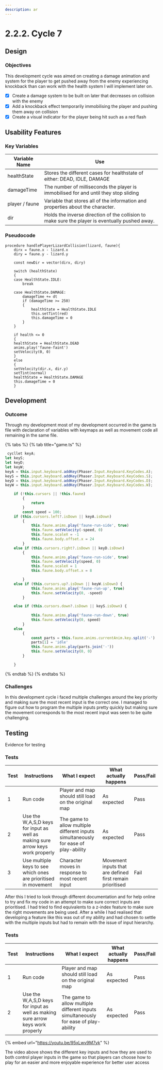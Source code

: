 ```yaml
---
description: ar
---
```


# 2.2.2. Cycle 7

## Design

### Objectives

This development cycle was aimed on creating a damage animation and system for the player to get pushed away from the enemy experiencing knockback than can work with the health system I will implement later on.

* [x] Create a damage system to be built on later that decreases on collision with the enemy
* [x] Add a knockback effect temporarily immobilising the player and pushing them away on collision
* [x] Create a visual indicator for the player being hit such as a red flash

## Usability Features

### Key Variables

| Variable Name  | Use                                                                                             |
| -------------- | ----------------------------------------------------------------------------------------------- |
| healthState    | Stores the different cases for healthstate of either: DEAD, IDLE, DAMAGE                        |
| damageTime     | The number of milliseconds the player is immobilised for and until they stop sliding            |
| player / faune | Variable that stores all of the information and properties about the character.                 |
| dir            | Holds the inverse direction of the collision to make sure the player is eventually pushed away. |

### Pseudocode

```
procedure handlePlayerLizardCollision(lizard, faune){
    dirx = faune.x - lizard.x
    diry = faune.y - lizard.y

    const newDir = vector(dirx, diry)
    
    switch (healthState)
	{
	case HealthState.IDLE:
		break

	case HealthState.DAMAGE:
		damageTime += dt
		if (damageTime >= 250)
		{
			healthState = HealthState.IDLE
			this.setTint(red)
			this.damageTime = 0
		}
	}
    
    if health <= 0
	{
	healthState = HealthState.DEAD
	anims.play('faune-faint')
	setVelocity(0, 0)
	}
	else
	{
	setVelocity(dir.x, dir.y)
	setTint(normal)
	healthState = HealthState.DAMAGE
	this.damageTime = 0
	}
```

## Development

### Outcome

Through my development most of my development occurred in the game.ts file with declaration of variables with keymaps as well as movement code all remaining in the same file.

{% tabs %}
{% tab title="game.ts" %}
```typescript
 cycllet keyA;
let keyS;
let keyD;
let keyW;
keyA = this.input.keyboard.addKey(Phaser.Input.Keyboard.KeyCodes.A);
keyS = this.input.keyboard.addKey(Phaser.Input.Keyboard.KeyCodes.S);
keyD = this.input.keyboard.addKey(Phaser.Input.Keyboard.KeyCodes.D);
keyW = this.input.keyboard.addKey(Phaser.Input.Keyboard.KeyCodes.W);

    if (!this.cursors || !this.faune)
        {
            return
        }
        const speed = 100;
    if (this.cursors.left?.isDown || keyA.isDown)
        {
            this.faune.anims.play('faune-run-side', true)
            this.faune.setVelocity(-speed, 0)
            this.faune.scaleX = -1
            this.faune.body.offset.x = 24
        }
    else if (this.cursors.right?.isDown || keyD.isDown)
        {
            this.faune.anims.play('faune-run-side', true)
            this.faune.setVelocity(speed, 0)
            this.faune.scaleX = 1
            this.faune.body.offset.x = 8

        }
    else if (this.cursors.up?.isDown || keyW.isDown) {
            this.faune.anims.play('faune-run-up', true)
            this.faune.setVelocity(0, -speed)
        }

    else if (this.cursors.down?.isDown || keyS.isDown) {
            
            this.faune.anims.play('faune-run-down', true)
            this.faune.setVelocity(0, speed)
        }
    else
        {
            const parts = this.faune.anims.currentAnim.key.split('-')
            parts[1] = 'idle'
            this.faune.anims.play(parts.join('-'))
            this.faune.setVelocity(0, 0)
        }

    }
```
{% endtab %}
{% endtabs %}

### Challenges

In this development cycle i faced multiple challenges around the key priority and making sure the most recent input is the correct one. I managed to figure out how to program the multiple inputs pretty quickly but making sure the movement corresponds to the most recent input was seen to be quite challenging.&#x20;

## Testing

Evidence for testing

### Tests

| Test | Instructions                                                                   | What I expect                                                                         | What actually happens                                     | Pass/Fail |
| ---- | ------------------------------------------------------------------------------ | ------------------------------------------------------------------------------------- | --------------------------------------------------------- | --------- |
| 1    | Run code                                                                       | Player and map should still load on the original map                                  | As expected                                               | Pass      |
| 2    | Use the W,A,S,D keys for input as well as making sure arrow keys work properly | The game to allow multiple different inputs simultaneously for ease of play-ability   | As expected                                               | Pass      |
| 3    | Use multiple keys to see which ones are prioritised in movement                | Character moves in response to most recent input                                      | Movement inputs that are defined first remain prioritised | Fail      |

After this I tried to look through different documentation and for help online to try and fix my code in an attempt to make sure correct inputs are prioritised. I had tried to find equivalents to a z-index feature to make sure the right movements are being used. After a while I had realised that developing a feature like this was out of my ability and had chosen to settle with the multiple inputs but had to remain with the issue of input hierarchy.&#x20;

### Tests

| Test | Instructions                                                                   | What I expect                                                                         | What actually happens | Pass/Fail |
| ---- | ------------------------------------------------------------------------------ | ------------------------------------------------------------------------------------- | --------------------- | --------- |
| 1    | Run code                                                                       | Player and map should still load on the original map                                  | As expected           | Pass      |
| 2    | Use the W,A,S,D keys for input as well as making sure arrow keys work properly | The game to allow multiple different inputs simultaneously for ease of play-ability   | As expected           | Pass      |

{% embed url="https://youtu.be/95xLwv9M7yk" %}

The video above shows the different key inputs and how they are used to both control player inputs in the game so that players can choose how to play for an easier and more enjoyable experience for better user access
